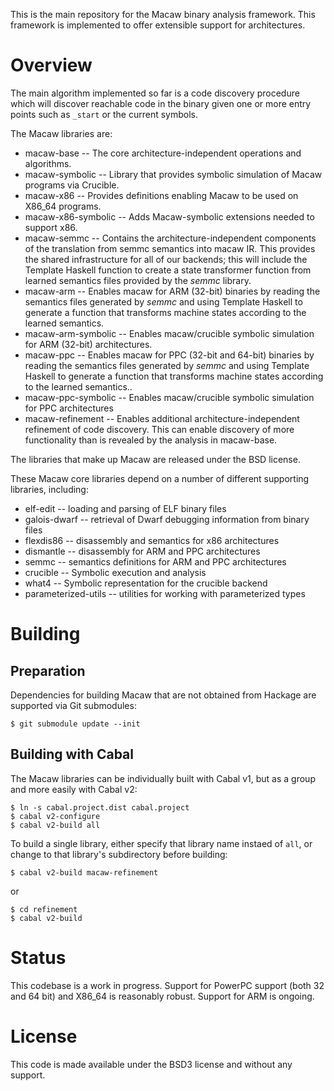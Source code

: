 This is the main repository for the Macaw binary analysis framework.
This framework is implemented to offer extensible support for
architectures.

# Overview

The main algorithm implemented so far is a code discovery procedure
which will discover reachable code in the binary given one or more
entry points such as `_start` or the current symbols.

The Macaw libraries are:

* macaw-base -- The core architecture-independent operations and
  algorithms.
* macaw-symbolic -- Library that provides symbolic simulation of Macaw
  programs via Crucible.
* macaw-x86 -- Provides definitions enabling Macaw to be used on
  X86_64 programs.
* macaw-x86-symbolic -- Adds Macaw-symbolic extensions needed to
  support x86.
* macaw-semmc -- Contains the architecture-independent components of
  the translation from semmc semantics into macaw IR.  This provides
  the shared infrastructure for all of our backends; this will include
  the Template Haskell function to create a state transformer function
  from learned semantics files provided by the _semmc_ library.
* macaw-arm -- Enables macaw for ARM (32-bit) binaries by reading the
  semantics files generated by _semmc_ and using Template Haskell to
  generate a function that transforms machine states according to the
  learned semantics.
* macaw-arm-symbolic -- Enables macaw/crucible symbolic simulation for
  ARM (32-bit) architectures.
* macaw-ppc -- Enables macaw for PPC (32-bit and 64-bit) binaries by reading the
  semantics files generated by _semmc_ and using Template Haskell to
  generate a function that transforms machine states according to the
  learned semantics..
* macaw-ppc-symbolic -- Enables macaw/crucible symbolic simulation for
  PPC architectures
* macaw-refinement -- Enables additional architecture-independent
  refinement of code discovery.  This can enable discovery of more
  functionality than is revealed by the analysis in macaw-base.

The libraries that make up Macaw are released under the BSD license.

These Macaw core libraries depend on a number of different supporting libraries, including:

* elf-edit -- loading and parsing of ELF binary files
* galois-dwarf -- retrieval of Dwarf debugging information from binary files
* flexdis86 -- disassembly and semantics for x86 architectures
* dismantle -- disassembly for ARM and PPC architectures
* semmc -- semantics definitions for ARM and PPC architectures
* crucible -- Symbolic execution and analysis
* what4 -- Symbolic representation for the crucible backend
* parameterized-utils -- utilities for working with parameterized types

# Building

## Preparation

Dependencies for building Macaw that are not obtained from Hackage are
supported via Git submodules:

    $ git submodule update --init


## Building with Cabal

The Macaw libraries can be individually built with Cabal v1, but as a
group and more easily with Cabal v2:

    $ ln -s cabal.project.dist cabal.project
    $ cabal v2-configure
    $ cabal v2-build all

To build a single library, either specify that library name instaed of
`all`, or change to that library's subdirectory before building:

    $ cabal v2-build macaw-refinement

 or

    $ cd refinement
    $ cabal v2-build

# Status

This codebase is a work in progress.  Support for PowerPC support
(both 32 and 64 bit) and X86_64 is reasonably robust.  Support for ARM
is ongoing.

# License

This code is made available under the BSD3 license and without any support.
